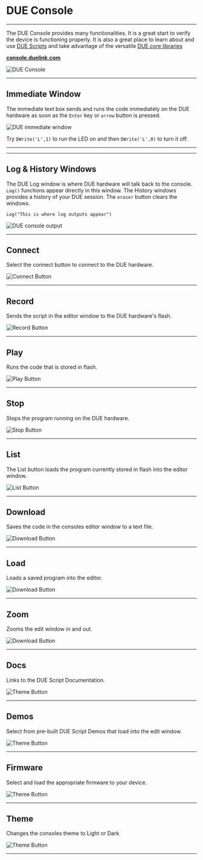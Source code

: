 # DUE Console

---

The DUE Console provides many functionalities. It is a great start to verify the device is functioning properly. It is also a great place to learn about and use [DUE Scripts](due-script/due-script.md) and take advantage of the versatile [DUE core libraries](due-script/corelib/corelib.md)

[**console.duelink.com**](https://console.duelink.com/)

![DUE Console](./images/due-console.png) 

---

## Immediate Window

The immediate text box sends and runs the code immediately on the DUE hardware as soon as the `Enter` key or `arrow` button is pressed. 

![DUE immediate window](./images/immediate-window.png) 

Try `DWrite('L',1)` to run the LED on and then `DWrite('L',0)` to turn it off.

---

---
## Log & History Windows

The DUE Log window is where DUE hardware will talk back to the console. `Log()` functions appear directly in this window.  The History windows provides a history of your DUE session. The `eraser` button clears the windows. 

```basic
Log("This is where log outputs appear")
```

![DUE console output](./images/console-output.png) 

---

## Connect

Select the connect button to connect to the DUE hardware.

![Connect Button](./images/due-connect.png) 

---

## Record

Sends the script in the editor window to the DUE hardware's flash. 

![Record Button](./images/due-record.png) 

---

## Play

Runs the code that is stored in flash. 

![Play Button](./images/due-play.png) 

---

## Stop

Stops the program running on the DUE hardware.

![Stop Button](./images/due-stop.png) 

---

## List

The List button loads the program currently stored in flash into the editor window. 

![List Button](./images/due-list.png) 

---

## Download

Saves the code in the consoles editor window to a text file. 

![Download Button](./images/due-save.png) 

---

## Load

Loads a saved program into the editor. 

![Download Button](./images/due-load.png) 

---

## Zoom

Zooms the edit window in and out. 

![Download Button](./images/due-zoom.png) 

---

## Docs

Links to the DUE Script Documentation.

![Theme Button](./images/due-docs.png) 

---

## Demos

Select from pre-built DUE Script Demos that load into the edit window.

![Theme Button](./images/due-demos.png) 

---

## Firmware

Select and load the appropriate firmware to your device.

![Theme Button](./images/due-firmware.png) 

---


## Theme

Changes the consoles theme to Light or Dark. 

![Theme Button](./images/due-theme.png) 

---